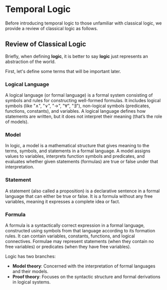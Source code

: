 # Temporal Logic

Before introducing temporal logic to those unfamiliar with classical logic, we provide a review of classical logic as follows.

## Review of Classical Logic
Briefly, when defining __logic__, it is better to say __logic__ just represents an abstraction of the world.

First, let's define some terms that will be important later.

### Logical Language
A logical language (or formal language) is a formal system consisting of symbols and rules for constructing well-formed formulas. It includes logical symbols (like "∧", "∨", "→", "∀", "∃"), non-logical symbols (predicates, functions, constants), and variables. A logical language defines how statements are written, but it does not interpret their meaning (that’s the role of models).

### Model
In logic, a model is a mathematical structure that gives meaning to the terms, symbols, and statements in a formal language. A model assigns values to variables, interprets function symbols and predicates, and evaluates whether given statements (formulas) are true or false under that interpretation.

### Statement
A statement (also called a proposition) is a declarative sentence in a formal language that can either be true or false. It is a formula without any free variables, meaning it expresses a complete idea or fact.

### Formula
A formula is a syntactically correct expression in a formal language, constructed using symbols from that language according to its formation rules. It can contain variables, constants, functions, and logical connectives. Formulae may represent statements (when they contain no free variables) or predicates (when they have free variables).




Logic has two branches:
* __Model theory__: Concerned with the interpretation of formal languages and their models.
* __Proof theory__: Focuses on the syntactic structure and formal derivations in logical systems.

